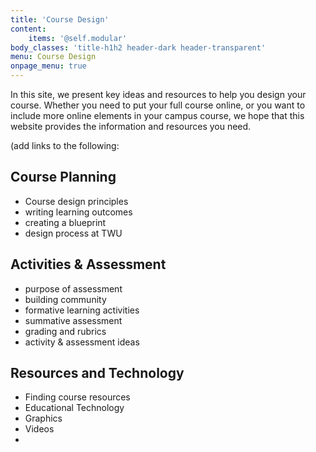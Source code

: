 ```yaml
---
title: 'Course Design'
content:
    items: '@self.modular'
body_classes: 'title-h1h2 header-dark header-transparent'
menu: Course Design
onpage_menu: true
---
```


In this site, we present key ideas and resources to help you design your course. Whether you need to put your full course online, or you want to include more online elements in your campus course, we hope that this website provides the information and resources you need.


(add links to the following:
## Course Planning
- Course design principles
- writing learning outcomes
- creating a blueprint
- design process at TWU


## Activities & Assessment
- purpose of assessment
- building community
- formative learning activities
- summative assessment
- grading and rubrics
- activity & assessment ideas

## Resources and Technology
- Finding course resources
- Educational Technology
- Graphics 
- Videos
- 